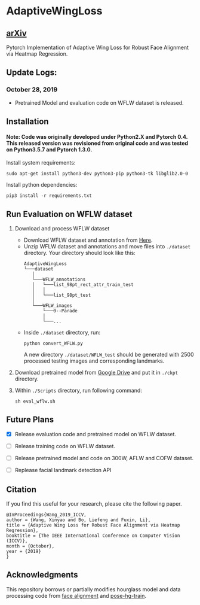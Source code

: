 # AdaptiveWingLoss
## [arXiv](https://arxiv.org/abs/1904.07399)
Pytorch Implementation of Adaptive Wing Loss for Robust Face Alignment via Heatmap Regression.

## Update Logs:
### October 28, 2019
* Pretrained Model and evaluation code on WFLW dataset is released.

## Installation
#### Note: Code was originally developed under Python2.X and Pytorch 0.4. This released version was revisioned from original code and was tested on Python3.5.7 and Pytorch 1.3.0.

Install system requirements:
```
sudo apt-get install python3-dev python3-pip python3-tk libglib2.0-0
```

Install python dependencies:
```
pip3 install -r requirements.txt
```

## Run Evaluation on WFLW dataset
1. Download and process WFLW dataset
    * Download WFLW dataset and annotation from [Here](https://wywu.github.io/projects/LAB/WFLW.html).
    * Unzip WFLW dataset and annotations and move files into ```./dataset``` directory. Your directory should look like this:
        ```
        AdaptiveWingLoss
        └───dataset
           │
           └───WFLW_annotations
           │   └───list_98pt_rect_attr_train_test
           │   │
           │   └───list_98pt_test
           │
           └───WFLW_images
               └───0--Parade
               │
               └───...
        ```
    * Inside ```./dataset``` directory, run:
        ```
        python convert_WFLW.py
        ```
        A new directory ```./dataset/WFLW_test``` should be generated with 2500 processed testing images and corresponding landmarks.

2. Download pretrained model from [Google Drive](https://drive.google.com/file/d/1HZaSjLoorQ4QCEx7PRTxOmg0bBPYSqhH/view?usp=sharing) and put it in ```./ckpt``` directory.

3. Within ```./Scripts``` directory, run following command:
    ```
    sh eval_wflw.sh
    ```

## Future Plans
- [x] Release evaluation code and pretrained model on WFLW dataset.

- [ ] Release training code on WFLW dataset.
 
- [ ] Release pretrained model and code on 300W, AFLW and COFW dataset.

- [ ] Replease facial landmark detection API


## Citation
If you find this useful for your research, please cite the following paper.

```
@InProceedings{Wang_2019_ICCV,
author = {Wang, Xinyao and Bo, Liefeng and Fuxin, Li},
title = {Adaptive Wing Loss for Robust Face Alignment via Heatmap Regression},
booktitle = {The IEEE International Conference on Computer Vision (ICCV)},
month = {October},
year = {2019}
}
```

## Acknowledgments
This repository borrows or partially modifies hourglass model and data processing code from [face alignment](https://github.com/1adrianb/face-alignment) and [pose-hg-train](https://github.com/princeton-vl/pose-hg-train).

